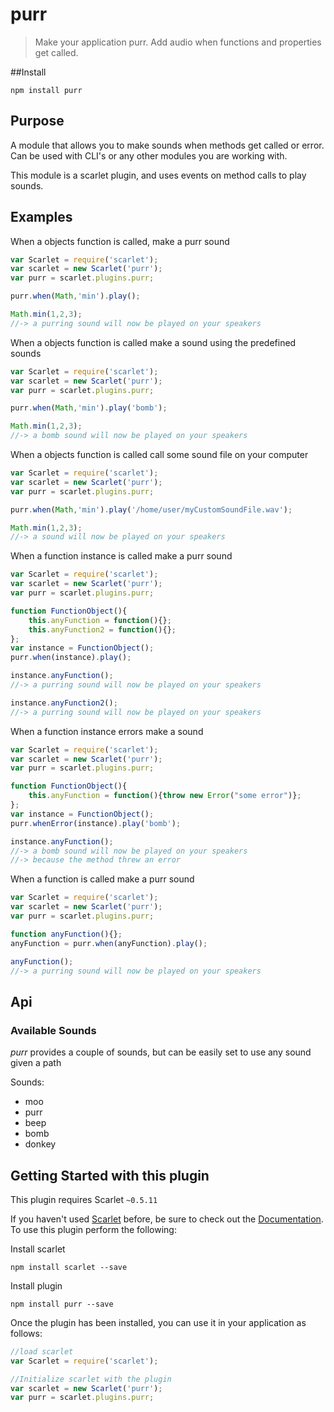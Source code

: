 purr
======================

> Make your application purr. Add audio when functions and properties get called.

##Install

  `npm install purr`

## Purpose

A module that allows you to make sounds when methods get called or error.  Can be used with CLI's or any other modules you are working with.

This module is a scarlet plugin, and uses events on method calls to play sounds.

## Examples

When a objects function is called, make a purr sound
```javascript
var Scarlet = require('scarlet');
var scarlet = new Scarlet('purr');
var purr = scarlet.plugins.purr;

purr.when(Math,'min').play();

Math.min(1,2,3);
//-> a purring sound will now be played on your speakers
```

When a objects function is called make a sound using the predefined sounds
```javascript
var Scarlet = require('scarlet');
var scarlet = new Scarlet('purr');
var purr = scarlet.plugins.purr;

purr.when(Math,'min').play('bomb');

Math.min(1,2,3);
//-> a bomb sound will now be played on your speakers
```

When a objects function is called call some sound file on your computer
```javascript
var Scarlet = require('scarlet');
var scarlet = new Scarlet('purr');
var purr = scarlet.plugins.purr;

purr.when(Math,'min').play('/home/user/myCustomSoundFile.wav');

Math.min(1,2,3);
//-> a sound will now be played on your speakers
```

When a function instance is called make a purr sound
```javascript
var Scarlet = require('scarlet');
var scarlet = new Scarlet('purr');
var purr = scarlet.plugins.purr;

function FunctionObject(){
	this.anyFunction = function(){};
	this.anyFunction2 = function(){};
};
var instance = FunctionObject();
purr.when(instance).play();

instance.anyFunction();
//-> a purring sound will now be played on your speakers

instance.anyFunction2();
//-> a purring sound will now be played on your speakers
```

When a function instance errors make a sound
```javascript
var Scarlet = require('scarlet');
var scarlet = new Scarlet('purr');
var purr = scarlet.plugins.purr;

function FunctionObject(){
	this.anyFunction = function(){throw new Error("some error")};
};
var instance = FunctionObject();
purr.whenError(instance).play('bomb');

instance.anyFunction();
//-> a bomb sound will now be played on your speakers
//-> because the method threw an error
```

When a function is called make a purr sound
```javascript
var Scarlet = require('scarlet');
var scarlet = new Scarlet('purr');
var purr = scarlet.plugins.purr;

function anyFunction(){};
anyFunction = purr.when(anyFunction).play();

anyFunction();
//-> a purring sound will now be played on your speakers
```

## Api

### Available Sounds

*purr* provides a couple of sounds, but can be easily set to use any sound given a path

Sounds:
* moo
* purr 
* beep
* bomb
* donkey

## Getting Started with this plugin
This plugin requires Scarlet `~0.5.11`

If you haven't used [Scarlet](https://github.com/scarletjs/scarlet) before, be sure to check out the [Documentation](https://github.com/scarletjs/scarlet).  To use this plugin perform the following:

Install scarlet
```shell
npm install scarlet --save
```

Install plugin
```shell
npm install purr --save
```

Once the plugin has been installed, you can use it in your application as follows:

```js
//load scarlet
var Scarlet = require('scarlet');

//Initialize scarlet with the plugin
var scarlet = new Scarlet('purr');
var purr = scarlet.plugins.purr;
```
